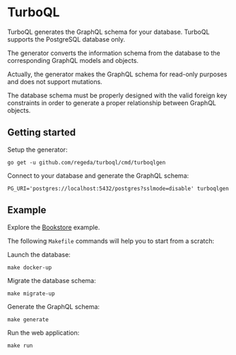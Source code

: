 # TurboQL

TurboQL generates the GraphQL schema for your database. TurboQL supports the PostgreSQL database only.

The generator converts the information schema from the database to the corresponding GraphQL models and objects.

Actually, the generator makes the GraphQL schema for read-only purposes and does not support mutations.

The database schema must be properly designed with the valid foreign key constraints in order to generate a proper relationship between GraphQL objects.

## Getting started

Setup the generator:
```
go get -u github.com/regeda/turboql/cmd/turboqlgen
```

Connect to your database and generate the GraphQL schema:
```
PG_URI='postgres://localhost:5432/postgres?sslmode=disable' turboqlgen
```

## Example

Explore the [Bookstore](/examples/bookstore) example.

The following `Makefile` commands will help you to start from a scratch:

Launch the database:
```
make docker-up
```

Migrate the database schema:
```
make migrate-up
```

Generate the GraphQL schema:
```
make generate
```

Run the web application:
```
make run
```
